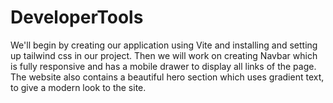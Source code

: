 # DeveloperTools
We'll begin by creating our application using Vite and installing and setting up tailwind css in our project. Then we will work on creating Navbar which is fully responsive and has a mobile drawer to display all links of the page. The website also contains a beautiful hero section which uses gradient text, to give a modern look to the site. 
